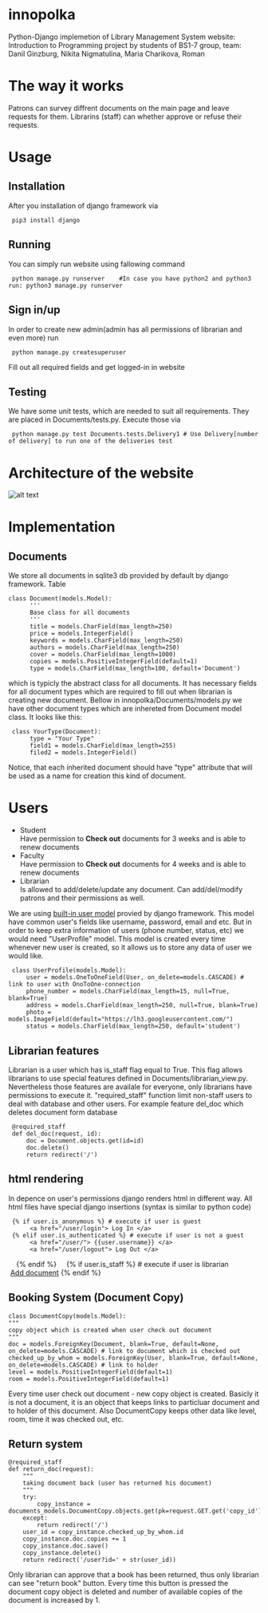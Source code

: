 # innopolka
Python-Django implemetion of Library Management System website: 
Introduction to Programming project by students of BS1-7 group, team: Danil Ginzburg, Nikita Nigmatulina,
Maria Charikova, Roman

# The way it works
Patrons can survey diffrent documents on the main page and leave requests for them. Librarins (staff) can whether 
approve or refuse their requests. 

# Usage
## Installation
After you installation of django framework via
     
     pip3 install django
## Running
You can simply run website using fallowing command

     python manage.py runserver    #In case you have python2 and python3 run: python3 manage.py runserver    
     
## Sign in/up
In order to create new admin(admin has all permissions of librarian and even more) run

     python manage.py createsuperuser
     
Fill out all required fields and get logged-in in website

## Testing
We have some unit tests, which are needed to suit all requirements. They are placed in Documents/tests.py. Execute those via

     python manage.py test Documents.tests.Delivery1 # Use Delivery[number of delivery] to run one of the deliveries test


# Architecture of the website
![alt text](https://github.com/charikova/innopolka/blob/master/architecture%20project.png)
# Implementation
## Documents
We store all documents in sqlite3 db provided by default by django framework. 
Table 

    class Document(models.Model):
          '''
          Base class for all documents
          '''
          title = models.CharField(max_length=250)
          price = models.IntegerField()
          keywords = models.CharField(max_length=250)
          authors = models.CharField(max_length=250)
          cover = models.CharField(max_length=1000)
          copies = models.PositiveIntegerField(default=1)
          type = models.CharField(max_length=100, default='Document')

which is typicly the abstract class for all documents. It has necessary fields for all document types which are 
required to fill out when librarian is creating new document.
Bellow in innopolka/Documents/models.py we have other document types which are inhereted from 
Document model class. It looks like this: 

     class YourType(Document):
          type = "Your Type"
          field1 = models.CharField(max_length=255)
          filed2 = models.IntegerField()
          
Notice, that each inherited document should have "type" attribute that will be used as a name for 
creation this kind of document. 

# Users 
<ul>
  <li> Student </li>Have permission to <strong>Check out</strong> documents for 3 weeks and is able to renew documents
  <li> Faculty </li>Have permission to <strong>Check out</strong> documents for 4 weeks and is able to renew documents
  <li> Librarian </li>Is allowed to add/delete/update any document. Can add/del/modify patrons and their permissions as well.
</ul>

We are using <a href="https://docs.djangoproject.com/en/2.0/topics/auth/">built-in user model</a> provied by 
django framework. This model have common user's fields like username, password, email and etc. But in order 
to keep extra information of users (phone number, status, etc) we would need "UserProfile" model. This model
is created every time whenever new user is created, so it allows us to store any data of user we would like.

     class UserProfile(models.Model):
         user = models.OneToOneField(User, on_delete=models.CASCADE) # link to user with OnoToOne-connection
         phone_number = models.CharField(max_length=15, null=True, blank=True)
         address = models.CharField(max_length=250, null=True, blank=True)
         photo = models.ImageField(default="https://lh3.googleusercontent.com/")
         status = models.CharField(max_length=250, default='student')
         
         
## Librarian features
Librarian is a user which has is_staff flag equal to True. This flag allows librarians to use special features
defined in Documents/librarian_view.py. Nevertheless those features are availale for everyone, only 
librarians have permissions to execute it. "required_staff" function limit non-staff users to deal with database
and other users. For example feature del_doc which deletes document form database

     @required_staff
     def del_doc(request, id):
         doc = Document.objects.get(id=id)
         doc.delete()
         return redirect('/')


                     
 ## html rendering
 In depence on user's permissions django renders html in different way. 
 All html files have special django insertions (syntax is similar to python code)
 
     {% if user.is_anonymous %} # execute if user is guest
          <a href="/user/login"> Log In </a>
     {% elif user.is_authenticated %} # execute if user is not a guest
          <a href="/user/"> {{user.username}} </a>
          <a href="/user/logout"> Log Out </a>
     {% endif %}
     {% if user.is_staff %} # execute if user is librarian
          <a href="/add_doc/">Add document</a>
     {% endif %}
         
## Booking System (Document Copy)
    class DocumentCopy(models.Model):
    """
    copy object which is created when user check out document
    """
    doc = models.ForeignKey(Document, blank=True, default=None, on_delete=models.CASCADE) # link to document which is checked out
    checked_up_by_whom = models.ForeignKey(User, blank=True, default=None, on_delete=models.CASCADE) # link to holder
    level = models.PositiveIntegerField(default=1)
    room = models.PositiveIntegerField(default=1)

Every time user check out document - new copy object is created. Basicly it is not a document, it is
an object that keeps links to particluar document and to holder of this document. Also DocumentCopy
keeps other data like level, room, time it was checked out, etc.

## Return system
    @required_staff
    def return_doc(request):
        """
        taking document back (user has returned his document)
        """
        try:
            copy_instance = documents_models.DocumentCopy.objects.get(pk=request.GET.get('copy_id'))
        except:
            return redirect('/')
        user_id = copy_instance.checked_up_by_whom.id
        copy_instance.doc.copies += 1
        copy_instance.doc.save()
        copy_instance.delete()
        return redirect('/user?id=' + str(user_id))

Only librarian can approve that a book has been returned, thus only librarian can see "return book" button. Every time this button
is pressed the document copy object is deleted and number of available copies of the document is increased by 1.





